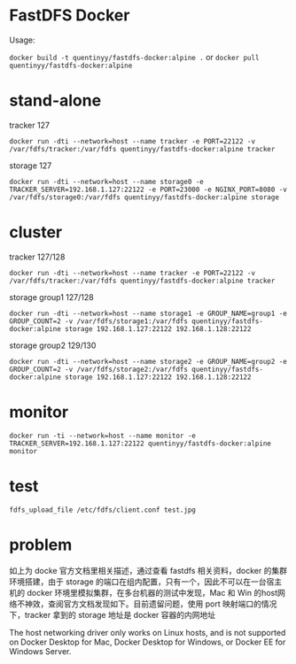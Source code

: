 # FastDFS Docker

Usage:

`docker build -t quentinyy/fastdfs-docker:alpine .`
or
`docker pull quentinyy/fastdfs-docker:alpine`

# stand-alone

tracker 127

`docker run -dti --network=host --name tracker -e PORT=22122 -v /var/fdfs/tracker:/var/fdfs quentinyy/fastdfs-docker:alpine tracker`

storage 127

`docker run -dti --network=host --name storage0 -e TRACKER_SERVER=192.168.1.127:22122 -e PORT=23000 -e NGINX_PORT=8080 -v /var/fdfs/storage0:/var/fdfs quentinyy/fastdfs-docker:alpine storage`

# cluster

tracker 127/128

`docker run -dti --network=host --name tracker -e PORT=22122 -v /var/fdfs/tracker:/var/fdfs quentinyy/fastdfs-docker:alpine tracker`

storage group1 127/128

`docker run -dti --network=host --name storage1 -e GROUP_NAME=group1 -e GROUP_COUNT=2 -v /var/fdfs/storage1:/var/fdfs quentinyy/fastdfs-docker:alpine storage 192.168.1.127:22122 192.168.1.128:22122`

storage group2 129/130

`docker run -dti --network=host --name storage2 -e GROUP_NAME=group2 -e GROUP_COUNT=2 -v /var/fdfs/storage2:/var/fdfs quentinyy/fastdfs-docker:alpine storage 192.168.1.127:22122 192.168.1.128:22122`

# monitor

`docker run -ti --network=host --name monitor -e TRACKER_SERVER=192.168.1.127:22122 quentinyy/fastdfs-docker:alpine monitor`

# test

`fdfs_upload_file /etc/fdfs/client.conf test.jpg`

# problem

如上为 docke 官方文档里相关描述，通过查看 fastdfs 相关资料，docker 的集群环境搭建，由于 storage 的端口在组内配置，只有一个，因此不可以在一台宿主机的 docker 环境里模拟集群，在多台机器的测试中发现，Mac 和 Win 的host网络不神效，查阅官方文档发现如下。目前遗留问题，使用 port 映射端口的情况下，tracker 拿到的 storage 地址是 docker 容器的内网地址

The host networking driver only works on Linux hosts, and is not supported on Docker Desktop for Mac, Docker Desktop for Windows, or Docker EE for Windows Server.
